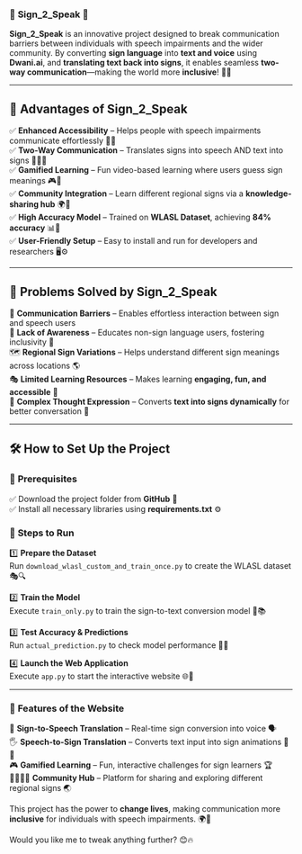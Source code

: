 ### 🌟 **Sign_2_Speak** 🌟  

**Sign_2_Speak** is an innovative project designed to break communication barriers between individuals with speech impairments and the wider community. By converting **sign language** into **text and voice** using **Dwani.ai**, and **translating text back into signs**, it enables seamless **two-way communication**—making the world more **inclusive**! 🤝✨  

---

## 🚀 **Advantages of Sign_2_Speak**  

✅ **Enhanced Accessibility** – Helps people with speech impairments communicate effortlessly 💬🧏  
✅ **Two-Way Communication** – Translates signs into speech AND text into signs 📖🔄👐  
✅ **Gamified Learning** – Fun video-based learning where users guess sign meanings 🎮🤩  
✅ **Community Integration** – Learn different regional signs via a **knowledge-sharing hub** 🌍🤝  
✅ **High Accuracy Model** – Trained on **WLASL Dataset**, achieving **84% accuracy** 📊💯  
✅ **User-Friendly Setup** – Easy to install and run for developers and researchers 🖥️⚙️  

---

## 🧐 **Problems Solved by Sign_2_Speak**  

💬 **Communication Barriers** – Enables effortless interaction between sign and speech users  
📢 **Lack of Awareness** – Educates non-sign language users, fostering inclusivity 🏫  
🗺️ **Regional Sign Variations** – Helps understand different sign meanings across locations 🌎  
🎭 **Limited Learning Resources** – Makes learning **engaging, fun, and accessible** 🎉  
🧠 **Complex Thought Expression** – Converts **text into signs dynamically** for better conversation 🤝  

---

## 🛠️ **How to Set Up the Project**  

### 🔹 **Prerequisites**  
✅ Download the project folder from **GitHub** 📂  
✅ Install all necessary libraries using **requirements.txt** ⚙️  

### 🔹 **Steps to Run**  

1️⃣ **Prepare the Dataset**  
Run `download_wlasl_custom_and_train_once.py` to create the WLASL dataset 🎭🔍  

2️⃣ **Train the Model**  
Execute `train_only.py` to train the sign-to-text conversion model 🤖📚  

3️⃣ **Test Accuracy & Predictions**  
Run `actual_prediction.py` to check model performance 🎯✅  

4️⃣ **Launch the Web Application**  
Execute `app.py` to start the interactive website 🌐🚀  

---

### 🌟 **Features of the Website**  

🎤 **Sign-to-Speech Translation** – Real-time sign conversion into voice 🗣️  
🖐️ **Speech-to-Sign Translation** – Converts text input into sign animations 📖🤲  
🎮 **Gamified Learning** – Fun, interactive challenges for sign learners 🏆  
👨‍👩‍👧‍👦 **Community Hub** – Platform for sharing and exploring different regional signs 🌏  

This project has the power to **change lives**, making communication more **inclusive** for individuals with speech impairments. 🌍💙  

Would you like me to tweak anything further? 😊🔥  
